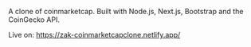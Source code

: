 A clone of coinmarketcap. Built with Node.js, Next.js, Bootstrap and the CoinGecko API.

Live on: https://zak-coinmarketcapclone.netlify.app/
